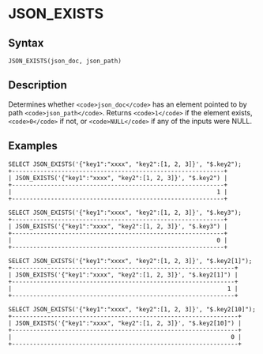 
# JSON_EXISTS

## Syntax


```
JSON_EXISTS(json_doc, json_path)
```

## Description


Determines whether `<code>json_doc</code>` has an element pointed to by path `<code>json_path</code>`. Returns `<code>1</code>` if the element exists, `<code>0</code>` if not, or `<code>NULL</code>` if any of the inputs were NULL.


## Examples


```
SELECT JSON_EXISTS('{"key1":"xxxx", "key2":[1, 2, 3]}', "$.key2");
+------------------------------------------------------------+
| JSON_EXISTS('{"key1":"xxxx", "key2":[1, 2, 3]}', "$.key2") |
+------------------------------------------------------------+
|                                                          1 |
+------------------------------------------------------------+

SELECT JSON_EXISTS('{"key1":"xxxx", "key2":[1, 2, 3]}', "$.key3");
+------------------------------------------------------------+
| JSON_EXISTS('{"key1":"xxxx", "key2":[1, 2, 3]}', "$.key3") |
+------------------------------------------------------------+
|                                                          0 |
+------------------------------------------------------------+

SELECT JSON_EXISTS('{"key1":"xxxx", "key2":[1, 2, 3]}', "$.key2[1]");
+---------------------------------------------------------------+
| JSON_EXISTS('{"key1":"xxxx", "key2":[1, 2, 3]}', "$.key2[1]") |
+---------------------------------------------------------------+
|                                                             1 |
+---------------------------------------------------------------+

SELECT JSON_EXISTS('{"key1":"xxxx", "key2":[1, 2, 3]}', "$.key2[10]");
+----------------------------------------------------------------+
| JSON_EXISTS('{"key1":"xxxx", "key2":[1, 2, 3]}', "$.key2[10]") |
+----------------------------------------------------------------+
|                                                              0 |
+----------------------------------------------------------------+
```
